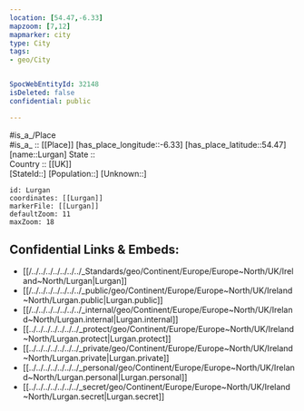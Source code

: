 ```yaml
---
location: [54.47,-6.33] 
mapzoom: [7,12] 
mapmarker: city 
type: City
tags:
- geo/City


SpocWebEntityId: 32148
isDeleted: false
confidential: public

---
```

#is_a_/Place  
#is_a_ :: [[Place]] 
[has_place_longitude::-6.33] 
[has_place_latitude::54.47] 
[name::Lurgan] 
State ::  
Country :: [[UK]]  
[StateId::] 
[Population::] 
[Unknown::] 


```leaflet
id: Lurgan
coordinates: [[Lurgan]] 
markerFile: [[Lurgan]] 
defaultZoom: 11 
maxZoom: 18
```


## Confidential Links & Embeds: 
- [[/../../../../../../../_Standards/geo/Continent/Europe/Europe~North/UK/Ireland~North/Lurgan|Lurgan]] 
- [[/../../../../../../../_public/geo/Continent/Europe/Europe~North/UK/Ireland~North/Lurgan.public|Lurgan.public]] 
- [[/../../../../../../../_internal/geo/Continent/Europe/Europe~North/UK/Ireland~North/Lurgan.internal|Lurgan.internal]] 
- [[../../../../../../../_protect/geo/Continent/Europe/Europe~North/UK/Ireland~North/Lurgan.protect|Lurgan.protect]] 
- [[../../../../../../../_private/geo/Continent/Europe/Europe~North/UK/Ireland~North/Lurgan.private|Lurgan.private]] 
- [[../../../../../../../_personal/geo/Continent/Europe/Europe~North/UK/Ireland~North/Lurgan.personal|Lurgan.personal]] 
- [[../../../../../../../_secret/geo/Continent/Europe/Europe~North/UK/Ireland~North/Lurgan.secret|Lurgan.secret]] 
